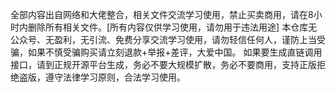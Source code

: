 全部内容出自网络和大佬整合，相关文件交流学习使用，禁止买卖商用，请在8小时内删除所有相关文件。[所有内容仅供学习使用，请勿用于违法用途] 本仓库无公众号、无盈利，无引流、免费分享交流学习使用，请勿轻信任何人，谨防上当受骗，如果不慎受骗购买请立刻退款+举报+差评，大爱中国。 如果要生成直链调用接口，请到正规开源平台生成，务必不要大规模扩散，务必不要商用，支持正版拒绝盗版，遵守法律学习原则，合法学习使用。
